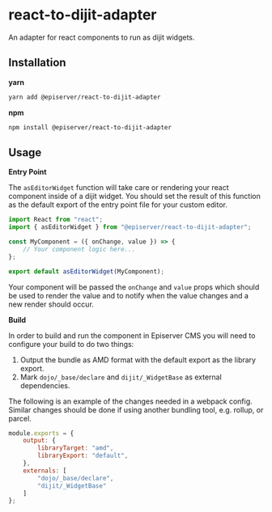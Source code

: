 # react-to-dijit-adapter

An adapter for react components to run as dijit widgets.

## Installation

**yarn**
```sh
yarn add @episerver/react-to-dijit-adapter
```

**npm**
```sh
npm install @episerver/react-to-dijit-adapter
```

## Usage

**Entry Point**

The `asEditorWidget` function will take care or rendering your react component inside of a dijit widget. You should set the result of this function as the default export of the entry point file for your custom editor.

```javascript
import React from "react";
import { asEditorWidget } from "@episerver/react-to-dijit-adapter";

const MyComponent = ({ onChange, value }) => {
    // Your component logic here...
};

export default asEditorWidget(MyComponent);
```

Your component will be passed the `onChange` and `value` props which should be used to render the value and to notify when the value changes and a new render should occur.

**Build**

In order to build and run the component in Episerver CMS you will need to configure your build to do two things:

1. Output the bundle as AMD format with the default export as the library export.
1. Mark `dojo/_base/declare` and `dijit/_WidgetBase` as external dependencies.

The following is an example of the changes needed in a webpack config. Similar changes should be done if using another bundling tool, e.g. rollup, or parcel.

```javascript
module.exports = {
    output: {
        libraryTarget: "amd",
        libraryExport: "default",
    },
    externals: [
        "dojo/_base/declare",
        "dijit/_WidgetBase"
    ]
};
```
